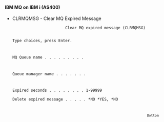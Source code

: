 <h4>IBM MQ on IBM i (AS400)</h4>
<ul>
<li>CLRMQMSG - Clear MQ Expired Message</li><code>
                       Clear MQ expired message (CLRMQMSG)                      
                                                                                
 Type choices, press Enter.                                                     
                                                                                
 MQ Queue name  . . . . . . . . .                                               
                                                                                
 Queue manager name . . . . . . .                                               
                                                                                
 Expired seconds  . . . . . . . .                 1-99999                       
 Delete expired message . . . . .   *NO           *YES, *NO                     
                                                                                
                                                                                
                                                                                
                                                                                
                                                                                
                                                                                
                                                                                
                                                                                
                                                                                
                                                                                
                                                                         Bottom 
</code>
  
</ul>
